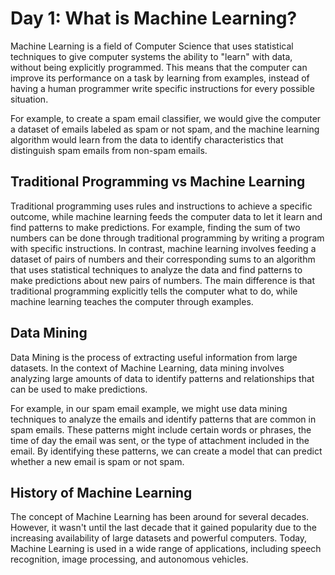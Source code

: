 # Day 1: What is Machine Learning?

 Machine Learning is a field of Computer Science that uses statistical techniques to give computer systems the ability to "learn" with data, without being explicitly programmed. This means that the computer can improve its performance on a task by learning from examples, instead of having a human programmer write specific instructions for every possible situation.

 For example, to create a spam email classifier, we would give the computer a dataset of emails labeled as spam or not spam, and the machine learning algorithm would learn from the data to identify characteristics that distinguish spam emails from non-spam emails.


 ## Traditional Programming vs Machine Learning

Traditional programming uses rules and instructions to achieve a specific outcome, while machine learning feeds the computer data to let it learn and find patterns to make predictions. For example, finding the sum of two numbers can be done through traditional programming by writing a program with specific instructions. In contrast, machine learning involves feeding a dataset of pairs of numbers and their corresponding sums to an algorithm that uses statistical techniques to analyze the data and find patterns to make predictions about new pairs of numbers. The main difference is that traditional programming explicitly tells the computer what to do, while machine learning teaches the computer through examples.


## Data Mining

Data Mining is the process of extracting useful information from large datasets. In the context of Machine Learning, data mining involves analyzing large amounts of data to identify patterns and relationships that can be used to make predictions.

For example, in our spam email example, we might use data mining techniques to analyze the emails and identify patterns that are common in spam emails. These patterns might include certain words or phrases, the time of day the email was sent, or the type of attachment included in the email. By identifying these patterns, we can create a model that can predict whether a new email is spam or not spam.


## History of Machine Learning

The concept of Machine Learning has been around for several decades. However, it wasn't until the last decade that it gained popularity due to the increasing availability of large datasets and powerful computers. Today, Machine Learning is used in a wide range of applications, including speech recognition, image processing, and autonomous vehicles. 





